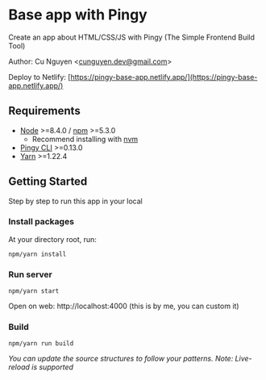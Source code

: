 # Base app with Pingy

Create an app about HTML/CSS/JS with Pingy (The Simple Frontend Build Tool)

Author: Cu Nguyen &lt;[cunguyen.dev@gmail.com](cnguyen.dev@gmail.com)&gt;

Deploy to Netlify: [https://pingy-base-app.netlify.app/](https://pingy-base-app.netlify.app/)

## Requirements

- [Node](https://nodejs.org/en/) &gt;=8.4.0 / [npm](https://www.npmjs.com/) &gt;=5.3.0
  - Recommend installing with [nvm](https://github.com/creationix/nvm)
- [Pingy CLI](https://pin.gy/cli/) &gt;=0.13.0
- [Yarn](https://classic.yarnpkg.com) &gt;=1.22.4

## Getting Started

Step by step to run this app in your local

### Install packages

At your directory root, run:

```
npm/yarn install
```

### Run server

```
npm/yarn start
```

Open on web: http://localhost:4000 (this is by me, you can custom it)

### Build

```
npm/yarn run build
```

_You can update the source structures to follow your patterns._
_Note: Live-reload is supported_
